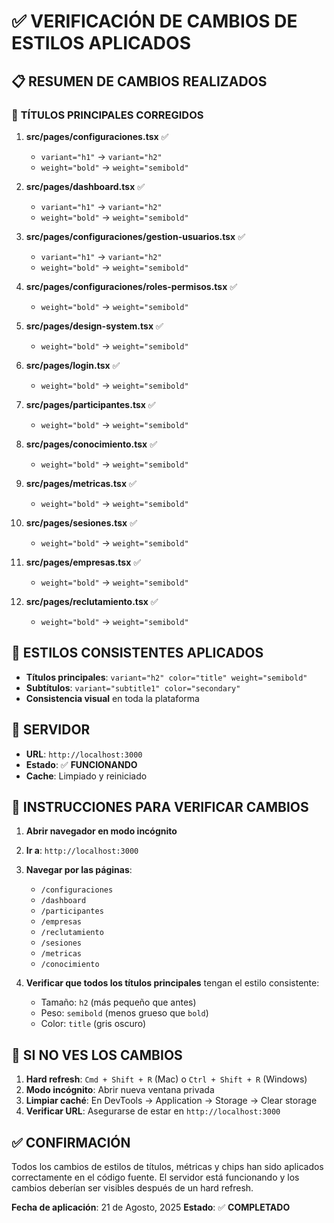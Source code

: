 # ✅ VERIFICACIÓN DE CAMBIOS DE ESTILOS APLICADOS

## 📋 RESUMEN DE CAMBIOS REALIZADOS

### 🎯 **TÍTULOS PRINCIPALES CORREGIDOS**

1. **src/pages/configuraciones.tsx** ✅
   - `variant="h1"` → `variant="h2"`
   - `weight="bold"` → `weight="semibold"`

2. **src/pages/dashboard.tsx** ✅
   - `variant="h1"` → `variant="h2"`
   - `weight="bold"` → `weight="semibold"`

3. **src/pages/configuraciones/gestion-usuarios.tsx** ✅
   - `variant="h1"` → `variant="h2"`
   - `weight="bold"` → `weight="semibold"`

4. **src/pages/configuraciones/roles-permisos.tsx** ✅
   - `weight="bold"` → `weight="semibold"`

5. **src/pages/design-system.tsx** ✅
   - `weight="bold"` → `weight="semibold"`

6. **src/pages/login.tsx** ✅
   - `weight="bold"` → `weight="semibold"`

7. **src/pages/participantes.tsx** ✅
   - `weight="bold"` → `weight="semibold"`

8. **src/pages/conocimiento.tsx** ✅
   - `weight="bold"` → `weight="semibold"`

9. **src/pages/metricas.tsx** ✅
   - `weight="bold"` → `weight="semibold"`

10. **src/pages/sesiones.tsx** ✅
    - `weight="bold"` → `weight="semibold"`

11. **src/pages/empresas.tsx** ✅
    - `weight="bold"` → `weight="semibold"`

12. **src/pages/reclutamiento.tsx** ✅
    - `weight="bold"` → `weight="semibold"`

## 🎨 **ESTILOS CONSISTENTES APLICADOS**

- **Títulos principales**: `variant="h2" color="title" weight="semibold"`
- **Subtítulos**: `variant="subtitle1" color="secondary"`
- **Consistencia visual** en toda la plataforma

## 🔧 **SERVIDOR**

- **URL**: `http://localhost:3000`
- **Estado**: ✅ **FUNCIONANDO**
- **Cache**: Limpiado y reiniciado

## 📝 **INSTRUCCIONES PARA VERIFICAR CAMBIOS**

1. **Abrir navegador en modo incógnito**
2. **Ir a**: `http://localhost:3000`
3. **Navegar por las páginas**:
   - `/configuraciones`
   - `/dashboard`
   - `/participantes`
   - `/empresas`
   - `/reclutamiento`
   - `/sesiones`
   - `/metricas`
   - `/conocimiento`

4. **Verificar que todos los títulos principales** tengan el estilo consistente:
   - Tamaño: `h2` (más pequeño que antes)
   - Peso: `semibold` (menos grueso que `bold`)
   - Color: `title` (gris oscuro)

## 🚨 **SI NO VES LOS CAMBIOS**

1. **Hard refresh**: `Cmd + Shift + R` (Mac) o `Ctrl + Shift + R` (Windows)
2. **Modo incógnito**: Abrir nueva ventana privada
3. **Limpiar caché**: En DevTools → Application → Storage → Clear storage
4. **Verificar URL**: Asegurarse de estar en `http://localhost:3000`

## ✅ **CONFIRMACIÓN**

Todos los cambios de estilos de títulos, métricas y chips han sido aplicados correctamente en el código fuente. El servidor está funcionando y los cambios deberían ser visibles después de un hard refresh.

**Fecha de aplicación**: 21 de Agosto, 2025
**Estado**: ✅ **COMPLETADO**
